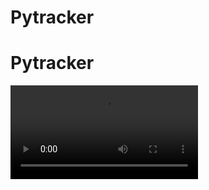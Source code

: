 # Pytracker
# Pytracker

![](https://user-images.githubusercontent.com/70411835/163603315-28bbefaf-1d7f-4794-968b-e60911966127.mp4)

